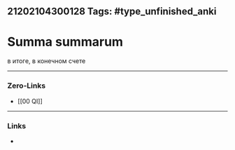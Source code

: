 21202104300128
Tags: #type_unfinished_anki
---
# Summa summarum

в итоге, в конечном счете

---
### Zero-Links
- [[00 QI]]
---
### Links
-